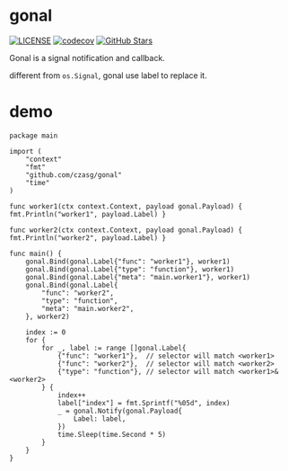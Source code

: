 # gonal
[![LICENSE](https://img.shields.io/github/license/mashape/apistatus.svg?style=flat-square&label=License)](https://github.com/czasg/gonal/blob/master/LICENSE)
[![codecov](https://codecov.io/gh/czasg/gonal/branch/main/graph/badge.svg?token=XRI6I1W0C3)](https://codecov.io/gh/czasg/gonal)
[![GitHub Stars](https://img.shields.io/github/stars/czasg/gonal.svg?style=flat-square&label=Stars&logo=github)](https://github.com/czasg/gonal/stargazers)

Gonal is a signal notification and callback.

different from `os.Signal`,  gonal use label to replace it. 

# demo
```golang
package main

import (
	"context"
	"fmt"
	"github.com/czasg/gonal"
	"time"
)

func worker1(ctx context.Context, payload gonal.Payload) { fmt.Println("worker1", payload.Label) }

func worker2(ctx context.Context, payload gonal.Payload) { fmt.Println("worker2", payload.Label) }

func main() {
	gonal.Bind(gonal.Label{"func": "worker1"}, worker1)
	gonal.Bind(gonal.Label{"type": "function"}, worker1)
	gonal.Bind(gonal.Label{"meta": "main.worker1"}, worker1)
	gonal.Bind(gonal.Label{
		"func": "worker2",
		"type": "function",
		"meta": "main.worker2",
	}, worker2)

	index := 0
	for {
		for _, label := range []gonal.Label{
			{"func": "worker1"},  // selector will match <worker1>
			{"func": "worker2"},  // selector will match <worker2>
			{"type": "function"}, // selector will match <worker1>&<worker2>
		} {
			index++
			label["index"] = fmt.Sprintf("%05d", index)
			_ = gonal.Notify(gonal.Payload{
				Label: label,
			})
			time.Sleep(time.Second * 5)
		}
	}
}
```
